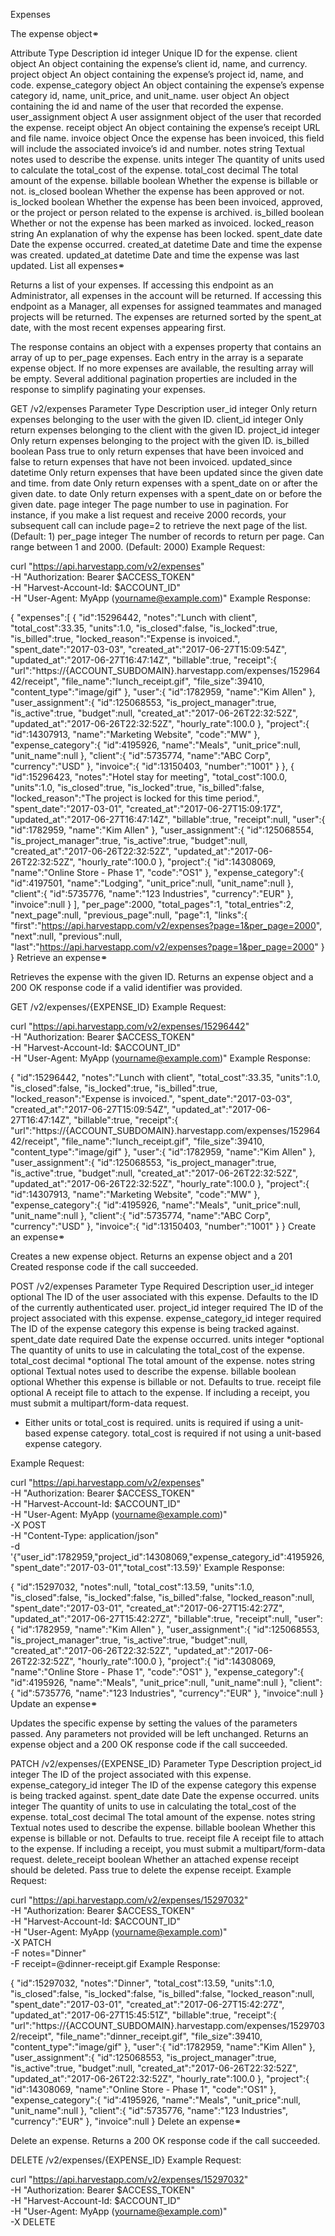 Expenses

The expense object⚭

Attribute Type  Description
id  integer Unique ID for the expense.
client  object  An object containing the expense’s client id, name, and currency.
project object  An object containing the expense’s project id, name, and code.
expense_category  object  An object containing the expense’s expense category id, name, unit_price, and unit_name.
user  object  An object containing the id and name of the user that recorded the expense.
user_assignment object  A user assignment object of the user that recorded the expense.
receipt object  An object containing the expense’s receipt URL and file name.
invoice object  Once the expense has been invoiced, this field will include the associated invoice’s id and number.
notes string  Textual notes used to describe the expense.
units integer The quantity of units used to calculate the total_cost of the expense.
total_cost  decimal The total amount of the expense.
billable  boolean Whether the expense is billable or not.
is_closed boolean Whether the expense has been approved or not.
is_locked boolean Whether the expense has been been invoiced, approved, or the project or person related to the expense is archived.
is_billed boolean Whether or not the expense has been marked as invoiced.
locked_reason string  An explanation of why the expense has been locked.
spent_date  date  Date the expense occurred.
created_at  datetime  Date and time the expense was created.
updated_at  datetime  Date and time the expense was last updated.
List all expenses⚭

Returns a list of your expenses. If accessing this endpoint as an Administrator, all expenses in the account will be returned. If accessing this endpoint as a Manager, all expenses for assigned teammates and managed projects will be returned. The expenses are returned sorted by the spent_at date, with the most recent expenses appearing first.

The response contains an object with a expenses property that contains an array of up to per_page expenses. Each entry in the array is a separate expense object. If no more expenses are available, the resulting array will be empty. Several additional pagination properties are included in the response to simplify paginating your expenses.

GET /v2/expenses
Parameter Type  Description
user_id integer Only return expenses belonging to the user with the given ID.
client_id integer Only return expenses belonging to the client with the given ID.
project_id  integer Only return expenses belonging to the project with the given ID.
is_billed boolean Pass true to only return expenses that have been invoiced and false to return expenses that have not been invoiced.
updated_since datetime  Only return expenses that have been updated since the given date and time.
from  date  Only return expenses with a spent_date on or after the given date.
to  date  Only return expenses with a spent_date on or before the given date.
page  integer The page number to use in pagination. For instance, if you make a list request and receive 2000 records, your subsequent call can include page=2 to retrieve the next page of the list. (Default: 1)
per_page  integer The number of records to return per page. Can range between 1 and 2000. (Default: 2000)
Example Request:

curl "https://api.harvestapp.com/v2/expenses" \
  -H "Authorization: Bearer $ACCESS_TOKEN" \
  -H "Harvest-Account-Id: $ACCOUNT_ID" \
  -H "User-Agent: MyApp (yourname@example.com)"
Example Response:

{
  "expenses":[
    {
      "id":15296442,
      "notes":"Lunch with client",
      "total_cost":33.35,
      "units":1.0,
      "is_closed":false,
      "is_locked":true,
      "is_billed":true,
      "locked_reason":"Expense is invoiced.",
      "spent_date":"2017-03-03",
      "created_at":"2017-06-27T15:09:54Z",
      "updated_at":"2017-06-27T16:47:14Z",
      "billable":true,
      "receipt":{
        "url":"https://{ACCOUNT_SUBDOMAIN}.harvestapp.com/expenses/15296442/receipt",
        "file_name":"lunch_receipt.gif",
        "file_size":39410,
        "content_type":"image/gif"
      },
      "user":{
        "id":1782959,
        "name":"Kim Allen"
      },
      "user_assignment":{
        "id":125068553,
        "is_project_manager":true,
        "is_active":true,
        "budget":null,
        "created_at":"2017-06-26T22:32:52Z",
        "updated_at":"2017-06-26T22:32:52Z",
        "hourly_rate":100.0
      },
      "project":{
        "id":14307913,
        "name":"Marketing Website",
        "code":"MW"
      },
      "expense_category":{
        "id":4195926,
        "name":"Meals",
        "unit_price":null,
        "unit_name":null
      },
      "client":{
        "id":5735774,
        "name":"ABC Corp",
        "currency":"USD"
      },
      "invoice":{
        "id":13150403,
        "number":"1001"
      }
    },
    {
      "id":15296423,
      "notes":"Hotel stay for meeting",
      "total_cost":100.0,
      "units":1.0,
      "is_closed":true,
      "is_locked":true,
      "is_billed":false,
      "locked_reason":"The project is locked for this time period.",
      "spent_date":"2017-03-01",
      "created_at":"2017-06-27T15:09:17Z",
      "updated_at":"2017-06-27T16:47:14Z",
      "billable":true,
      "receipt":null,
      "user":{
        "id":1782959,
        "name":"Kim Allen"
      },
      "user_assignment":{
        "id":125068554,
        "is_project_manager":true,
        "is_active":true,
        "budget":null,
        "created_at":"2017-06-26T22:32:52Z",
        "updated_at":"2017-06-26T22:32:52Z",
        "hourly_rate":100.0
      },
      "project":{
        "id":14308069,
        "name":"Online Store - Phase 1",
        "code":"OS1"
      },
      "expense_category":{
        "id":4197501,
        "name":"Lodging",
        "unit_price":null,
        "unit_name":null
      },
      "client":{
        "id":5735776,
        "name":"123 Industries",
        "currency":"EUR"
      },
      "invoice":null
    }
  ],
  "per_page":2000,
  "total_pages":1,
  "total_entries":2,
  "next_page":null,
  "previous_page":null,
  "page":1,
  "links":{
    "first":"https://api.harvestapp.com/v2/expenses?page=1&per_page=2000",
    "next":null,
    "previous":null,
    "last":"https://api.harvestapp.com/v2/expenses?page=1&per_page=2000"
  }
}
Retrieve an expense⚭

Retrieves the expense with the given ID. Returns an expense object and a 200 OK response code if a valid identifier was provided.

GET /v2/expenses/{EXPENSE_ID}
Example Request:

curl "https://api.harvestapp.com/v2/expenses/15296442" \
  -H "Authorization: Bearer $ACCESS_TOKEN" \
  -H "Harvest-Account-Id: $ACCOUNT_ID" \
  -H "User-Agent: MyApp (yourname@example.com)"
Example Response:

{
  "id":15296442,
  "notes":"Lunch with client",
  "total_cost":33.35,
  "units":1.0,
  "is_closed":false,
  "is_locked":true,
  "is_billed":true,
  "locked_reason":"Expense is invoiced.",
  "spent_date":"2017-03-03",
  "created_at":"2017-06-27T15:09:54Z",
  "updated_at":"2017-06-27T16:47:14Z",
  "billable":true,
  "receipt":{
    "url":"https://{ACCOUNT_SUBDOMAIN}.harvestapp.com/expenses/15296442/receipt",
    "file_name":"lunch_receipt.gif",
    "file_size":39410,
    "content_type":"image/gif"
  },
  "user":{
    "id":1782959,
    "name":"Kim Allen"
  },
  "user_assignment":{
    "id":125068553,
    "is_project_manager":true,
    "is_active":true,
    "budget":null,
    "created_at":"2017-06-26T22:32:52Z",
    "updated_at":"2017-06-26T22:32:52Z",
    "hourly_rate":100.0
  },
  "project":{
    "id":14307913,
    "name":"Marketing Website",
    "code":"MW"
  },
  "expense_category":{
    "id":4195926,
    "name":"Meals",
    "unit_price":null,
    "unit_name":null
  },
  "client":{
    "id":5735774,
    "name":"ABC Corp",
    "currency":"USD"
  },
  "invoice":{
    "id":13150403,
    "number":"1001"
  }
}
Create an expense⚭

Creates a new expense object. Returns an expense object and a 201 Created response code if the call succeeded.

POST /v2/expenses
Parameter Type  Required  Description
user_id integer optional  The ID of the user associated with this expense. Defaults to the ID of the currently authenticated user.
project_id  integer required  The ID of the project associated with this expense.
expense_category_id integer required  The ID of the expense category this expense is being tracked against.
spent_date  date  required  Date the expense occurred.
units integer *optional The quantity of units to use in calculating the total_cost of the expense.
total_cost  decimal *optional The total amount of the expense.
notes string  optional  Textual notes used to describe the expense.
billable  boolean optional  Whether this expense is billable or not. Defaults to true.
receipt file  optional  A receipt file to attach to the expense. If including a receipt, you must submit a multipart/form-data request.
* Either units or total_cost is required. units is required if using a unit-based expense category. total_cost is required if not using a unit-based expense category.

Example Request:

curl "https://api.harvestapp.com/v2/expenses" \
  -H "Authorization: Bearer $ACCESS_TOKEN" \
  -H "Harvest-Account-Id: $ACCOUNT_ID" \
  -H "User-Agent: MyApp (yourname@example.com)" \
  -X POST \
  -H "Content-Type: application/json" \
  -d '{"user_id":1782959,"project_id":14308069,"expense_category_id":4195926,"spent_date":"2017-03-01","total_cost":13.59}'
Example Response:

{
  "id":15297032,
  "notes":null,
  "total_cost":13.59,
  "units":1.0,
  "is_closed":false,
  "is_locked":false,
  "is_billed":false,
  "locked_reason":null,
  "spent_date":"2017-03-01",
  "created_at":"2017-06-27T15:42:27Z",
  "updated_at":"2017-06-27T15:42:27Z",
  "billable":true,
  "receipt":null,
  "user":{
    "id":1782959,
    "name":"Kim Allen"
  },
  "user_assignment":{
    "id":125068553,
    "is_project_manager":true,
    "is_active":true,
    "budget":null,
    "created_at":"2017-06-26T22:32:52Z",
    "updated_at":"2017-06-26T22:32:52Z",
    "hourly_rate":100.0
  },
  "project":{
    "id":14308069,
    "name":"Online Store - Phase 1",
    "code":"OS1"
  },
  "expense_category":{
    "id":4195926,
    "name":"Meals",
    "unit_price":null,
    "unit_name":null
  },
  "client":{
    "id":5735776,
    "name":"123 Industries",
    "currency":"EUR"
  },
  "invoice":null
}
Update an expense⚭

Updates the specific expense by setting the values of the parameters passed. Any parameters not provided will be left unchanged. Returns an expense object and a 200 OK response code if the call succeeded.

PATCH /v2/expenses/{EXPENSE_ID}
Parameter Type  Description
project_id  integer The ID of the project associated with this expense.
expense_category_id integer The ID of the expense category this expense is being tracked against.
spent_date  date  Date the expense occurred.
units integer The quantity of units to use in calculating the total_cost of the expense.
total_cost  decimal The total amount of the expense.
notes string  Textual notes used to describe the expense.
billable  boolean Whether this expense is billable or not. Defaults to true.
receipt file  A receipt file to attach to the expense. If including a receipt, you must submit a multipart/form-data request.
delete_receipt  boolean Whether an attached expense receipt should be deleted. Pass true to delete the expense receipt.
Example Request:

curl "https://api.harvestapp.com/v2/expenses/15297032" \
  -H "Authorization: Bearer $ACCESS_TOKEN" \
  -H "Harvest-Account-Id: $ACCOUNT_ID" \
  -H "User-Agent: MyApp (yourname@example.com)" \
  -X PATCH \
  -F notes="Dinner" \
  -F receipt=@dinner-receipt.gif
Example Response:

{
  "id":15297032,
  "notes":"Dinner",
  "total_cost":13.59,
  "units":1.0,
  "is_closed":false,
  "is_locked":false,
  "is_billed":false,
  "locked_reason":null,
  "spent_date":"2017-03-01",
  "created_at":"2017-06-27T15:42:27Z",
  "updated_at":"2017-06-27T15:45:51Z",
  "billable":true,
  "receipt":{
    "url":"https://{ACCOUNT_SUBDOMAIN}.harvestapp.com/expenses/15297032/receipt",
    "file_name":"dinner_receipt.gif",
    "file_size":39410,
    "content_type":"image/gif"
  },
  "user":{
    "id":1782959,
    "name":"Kim Allen"
  },
  "user_assignment":{
    "id":125068553,
    "is_project_manager":true,
    "is_active":true,
    "budget":null,
    "created_at":"2017-06-26T22:32:52Z",
    "updated_at":"2017-06-26T22:32:52Z",
    "hourly_rate":100.0
  },
  "project":{
    "id":14308069,
    "name":"Online Store - Phase 1",
    "code":"OS1"
  },
  "expense_category":{
    "id":4195926,
    "name":"Meals",
    "unit_price":null,
    "unit_name":null
  },
  "client":{
    "id":5735776,
    "name":"123 Industries",
    "currency":"EUR"
  },
  "invoice":null
}
Delete an expense⚭

Delete an expense. Returns a 200 OK response code if the call succeeded.

DELETE /v2/expenses/{EXPENSE_ID}
Example Request:

curl "https://api.harvestapp.com/v2/expenses/15297032" \
  -H "Authorization: Bearer $ACCESS_TOKEN" \
  -H "Harvest-Account-Id: $ACCOUNT_ID" \
  -H "User-Agent: MyApp (yourname@example.com)" \
  -X DELETE
